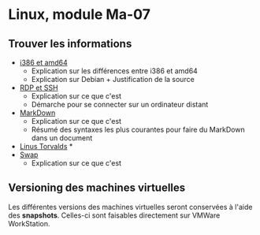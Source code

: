 # Linux, module Ma-07
## Trouver les informations

- [i386 et amd64](Theory/i386_amd64.md) 
    * Explication sur les différences entre i386 et amd64 
    * Explication sur Debian + Justification de la source
- [RDP et SSH](Theory/RDP_SSH.md)
    * Explication sur ce que c'est
    * Démarche pour se connecter sur un ordinateur distant
- [MarkDown](Theory/MarkdownCheatSheet.md)
    * Explication sur ce que c'est
    * Résumé des syntaxes les plus courantes pour faire du MarkDown dans un document
- [Linus Torvalds](Theory/LinusTorvalds.md)
    * 
- [Swap](Theory/Swap.md)
    * Explication sur ce que c'est

## Versioning des machines virtuelles
Les différentes versions des machines virtuelles seront conservées à l'aide des **snapshots**. Celles-ci sont faisables directement sur VMWare WorkStation.